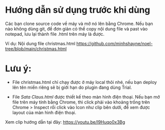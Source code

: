 # Hướng dẫn sử dụng trước khi dùng

Các bạn clone source code về máy và mở nó lên bằng Chrome. Nếu bạn nào không dùng git, để đơn giản có thể copy nội dung file và past vào notepad, lưu lại thành file .html trên máy là được.

Ví dụ: Nội dung file christmas.html https://github.com/minhshayne/noel-tree/blob/main/christmas.html

# Lưu ý:
- File christmas.html chỉ chạy được ở máy local thôi nhé, nếu bạn deploy lên tên miền riêng sẽ bị giới hạn do plugin đang dùng Trial.

- File *Sata Claus.html* được thiết kế theo màn hình điện thoại. Nếu bạn mở file trên máy tính bằng Chrome, thì click phải vào khoảng trống trên Chrome > Inspect rồi click vào Icon như clip bên dưới, để xem được layout của màn hình điện thoại.

Xem clip hướng dẫn tại đây: https://youtu.be/l9Huqo0x3Bg

